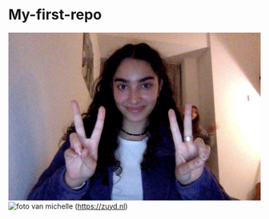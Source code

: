 # My-first-repo
![foto michelle](michelle-pasfoto.jpg)
<img src="michelle-[pasfoto.jpg" alt="foto van michelle" width="200">
(https://zuyd.nl)
